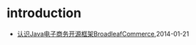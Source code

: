 # introduction
* [认识Java电子商务开源框架BroadleafCommerce](/2014/2014-01-21-about-broadleafcommerce),2014-01-21
